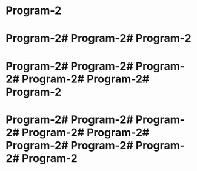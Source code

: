 # Program-2
# Program-2# Program-2# Program-2
# Program-2# Program-2# Program-2# Program-2# Program-2# Program-2
# Program-2# Program-2# Program-2# Program-2# Program-2# Program-2# Program-2# Program-2# Program-2
